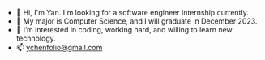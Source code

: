 - 👋 Hi, I'm Yan. I'm looking for a software engineer internship currently. 
- 🌱 My major is Computer Science, and I will graduate in December 2023.
- 👀 I’m interested in coding, working hard, and willing to learn new technology.
- 📫 ychenfolio@gmail.com
